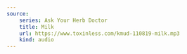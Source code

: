 ```yaml
---
source:
    series: Ask Your Herb Doctor
    title: Milk
    url: https://www.toxinless.com/kmud-110819-milk.mp3
    kind: audio
---
```

